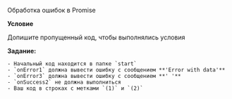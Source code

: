 Обработка ошибок в Promise

**Условие**

Допишите пропущенный код, чтобы выполнялись условия

**Задание:**

    - Начальный код находится в папке `start`
    - `onError1` должна вывести ошибку с сообщением **'Error with data'**
    - `onError3` должна вывести ошибку с сообщением **' '**
    - `onSuccess2` не должна выполниться
    - Ваш код в строках с метками `(1)` и `(2)`
